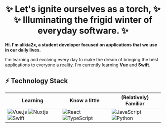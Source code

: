 <h1 align="center">
    ✨ Let's ignite ourselves as a torch, ✨<br>
    ✨ Illuminating the frigid winter of everyday software. ✨
</h1>

**Hi. I'm alikia2x, a student developer focused on applications that we use in our daily lives.**

I'm learning and evolving every day to make the dream of bringing the best applications to everyone a reality. I'm currently learning **Vue** and **Swift**.

## ⚡ Technology Stack 

| Learning | Know a little | (Relatively) Familiar |
| -------- | ------------- | -------- |
| ![Vue.js](https://img.shields.io/badge/vuejs-%2335495e.svg?style=for-the-badge&logo=vuedotjs&logoColor=%234FC08D) ![Nuxtjs](https://img.shields.io/badge/Nuxt-002E3B?style=for-the-badge&logo=nuxtdotjs&logoColor=#00DC82) ![Swift](https://img.shields.io/badge/swift-F54A2A?style=for-the-badge&logo=swift&logoColor=white) | ![React](https://img.shields.io/badge/react-%2320232a.svg?style=for-the-badge&logo=react&logoColor=%2361DAFB) ![TypeScript](https://img.shields.io/badge/typescript-%23007ACC.svg?style=for-the-badge&logo=typescript&logoColor=white) | ![JavaScript](https://img.shields.io/badge/javascript-%23323330.svg?style=for-the-badge&logo=javascript&logoColor=%23F7DF1E) ![Python](https://img.shields.io/badge/python-3670A0?style=for-the-badge&logo=python&logoColor=ffdd54) |
